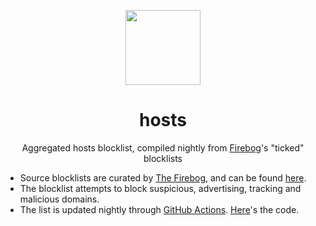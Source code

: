 <p align="center"><img src="https://emojipedia-us.s3.dualstack.us-west-1.amazonaws.com/thumbs/320/apple/285/raised-hand_270b.png" width="120px"></p>
<h1 align="center">hosts</h1>
<p align="center">Aggregated hosts blocklist, compiled nightly from <a href="https://firebog.net/">Firebog</a>'s "ticked" blocklists</p>

* Source blocklists are curated by [The Firebog](https://firebog.net/), and can be found [here](https://v.firebog.net/hosts/lists.php?type=tick).
* The blocklist attempts to block suspicious, advertising, tracking and malicious domains.
* The list is updated nightly through [GitHub Actions](https://github.com/features/actions). [Here](.github/workflows/update-hosts.yaml)'s the code.
